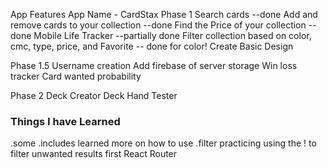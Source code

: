 App Features
App Name - CardStax
Phase 1
Search cards --done
Add and remove cards to your collection --done
Find the Price of your collection -- done
Mobile Life Tracker --partially done
Filter collection based on color, cmc, type, price, and Favorite -- done for color!
Create Basic Design

Phase 1.5
Username creation
Add firebase of server storage
Win loss tracker
Card wanted probability



Phase 2
Deck Creator
Deck Hand Tester

### Things I have Learned
.some
.includes
learned more on how to use .filter
practicing using the ! to filter unwanted results first
React Router